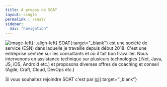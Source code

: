 ```yaml
---
title: A propos de SOAT
layout: single
permalink : /soat/
sidebar:
  nav: "navigation"
---
```

![image-left](https://www.soat.fr/sites/all/themes/custom/adt/dist/images/logo.svg){: .align-left} [SOAT](http://www.soat.fr){:target="_blank"} est une société de service (ESN) dans laquelle je travaille depuis début 2018. C'est une entreprise centrée sur les consultants et où il fait bon travailler.
Nous intervenons en assistance technique sur plusieurs technologies (.Net, Java, JS, iOS, Android etc.) et proposons diverses offres de coaching et conseil (Agile, Craft, Cloud, DevOps etc.)

Si vous souhaitez rejoindre SOAT c'est par [ici](http://become.soat.fr){:target="_blank"}
